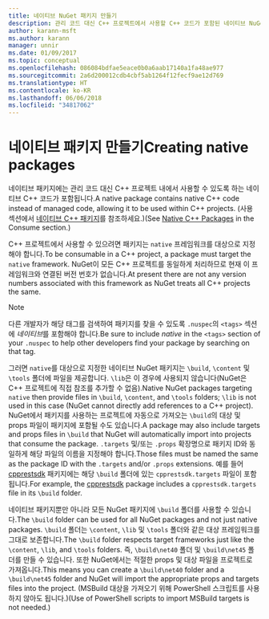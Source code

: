 ```yaml
---
title: 네이티브 NuGet 패키지 만들기
description: 관리 코드 대신 C++ 프로젝트에서 사용할 C++ 코드가 포함된 네이티브 NuGet 패키지를 만드는 방법에 대한 세부 정보입니다.
author: karann-msft
ms.author: karann
manager: unnir
ms.date: 01/09/2017
ms.topic: conceptual
ms.openlocfilehash: 086084bdfae5eace0b0a6aab17140a1fa48ae977
ms.sourcegitcommit: 2a6d200012cdb4cbf5ab1264f12fecf9ae12d769
ms.translationtype: HT
ms.contentlocale: ko-KR
ms.lasthandoff: 06/06/2018
ms.locfileid: "34817062"
---
```

# <a name="creating-native-packages"></a><span data-ttu-id="98327-103">네이티브 패키지 만들기</span><span class="sxs-lookup"><span data-stu-id="98327-103">Creating native packages</span></span>

<span data-ttu-id="98327-104">네이티브 패키지에는 관리 코드 대신 C++ 프로젝트 내에서 사용할 수 있도록 하는 네이티브 C++ 코드가 포함됩니다.</span><span class="sxs-lookup"><span data-stu-id="98327-104">A native package contains native C++ code instead of managed code, allowing it to be used within C++ projects.</span></span> <span data-ttu-id="98327-105">(사용 섹션에서 [네이티브 C++ 패키지](../consume-packages/finding-and-choosing-packages.md#native-c-packages)를 참조하세요.)</span><span class="sxs-lookup"><span data-stu-id="98327-105">(See [Native C++ Packages](../consume-packages/finding-and-choosing-packages.md#native-c-packages) in the Consume section.)</span></span>

<span data-ttu-id="98327-106">C++ 프로젝트에서 사용할 수 있으려면 패키지는 `native` 프레임워크를 대상으로 지정해야 합니다.</span><span class="sxs-lookup"><span data-stu-id="98327-106">To be consumable in a C++ project, a package must target the `native` framework.</span></span> <span data-ttu-id="98327-107">NuGet이 모든 C++ 프로젝트를 동일하게 처리하므로 현재 이 프레임워크와 연결된 버전 번호가 없습니다.</span><span class="sxs-lookup"><span data-stu-id="98327-107">At present there are not any version numbers associated with this framework as NuGet treats all C++ projects the same.</span></span>

> [!Note]
> <span data-ttu-id="98327-108">다른 개발자가 해당 태그를 검색하여 패키지를 찾을 수 있도록 `.nuspec`의 `<tags>` 섹션에 *네이티브*를 포함해야 합니다.</span><span class="sxs-lookup"><span data-stu-id="98327-108">Be sure to include *native* in the `<tags>` section of your `.nuspec` to help other developers find your package by searching on that tag.</span></span>

<span data-ttu-id="98327-109">그러면 `native`를 대상으로 지정한 네이티브 NuGet 패키지는 `\build`, `\content` 및 `\tools` 폴더에 파일을 제공합니다. `\lib`은 이 경우에 사용되지 않습니다(NuGet은 C++ 프로젝트에 직접 참조를 추가할 수 없음).</span><span class="sxs-lookup"><span data-stu-id="98327-109">Native NuGet packages targeting `native` then provide files in `\build`, `\content`, and `\tools` folders; `\lib` is not used in this case (NuGet cannot directly add references to a C++ project).</span></span> <span data-ttu-id="98327-110">NuGet에서 패키지를 사용하는 프로젝트에 자동으로 가져오는 `\build`의 대상 및 props 파일이 패키지에 포함될 수도 있습니다.</span><span class="sxs-lookup"><span data-stu-id="98327-110">A package may also include targets and props files in `\build` that NuGet will automatically import into projects that consume the package.</span></span> <span data-ttu-id="98327-111">`.targets` 및/또는 `.props` 확장명으로 패키지 ID와 동일하게 해당 파일의 이름을 지정해야 합니다.</span><span class="sxs-lookup"><span data-stu-id="98327-111">Those files must be named the same as the package ID with the `.targets` and/or `.props` extensions.</span></span> <span data-ttu-id="98327-112">예를 들어 [cpprestsdk](https://nuget.org/packages/cpprestsdk/) 패키지에는 해당 `\build` 폴더에 있는 `cpprestsdk.targets` 파일이 포함됩니다.</span><span class="sxs-lookup"><span data-stu-id="98327-112">For example, the [cpprestsdk](https://nuget.org/packages/cpprestsdk/) package includes a `cpprestsdk.targets` file in its `\build` folder.</span></span>

<span data-ttu-id="98327-113">네이티브 패키지뿐만 아니라 모든 NuGet 패키지에 `\build` 폴더를 사용할 수 있습니다.</span><span class="sxs-lookup"><span data-stu-id="98327-113">The `\build` folder can be used for all NuGet packages and not just native packages.</span></span> <span data-ttu-id="98327-114">`\build` 폴더는 `\content`, `\lib` 및 `\tools` 폴더와 같은 대상 프레임워크를 그대로 보존합니다.</span><span class="sxs-lookup"><span data-stu-id="98327-114">The `\build` folder respects target frameworks just like the `\content`, `\lib`, and `\tools` folders.</span></span> <span data-ttu-id="98327-115">즉, `\build\net40` 폴더 및 `\build\net45` 폴더를 만들 수 있습니다. 또한 NuGet에서는 적절한 props 및 대상 파일을 프로젝트로 가져옵니다.</span><span class="sxs-lookup"><span data-stu-id="98327-115">This means you can create a `\build\net40` folder and a `\build\net45` folder and NuGet will import the appropriate props and targets files into the project.</span></span> <span data-ttu-id="98327-116">(MSBuild 대상을 가져오기 위해 PowerShell 스크립트를 사용하지 않아도 됩니다.)</span><span class="sxs-lookup"><span data-stu-id="98327-116">(Use of PowerShell scripts to import MSBuild targets is not needed.)</span></span>
